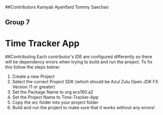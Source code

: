 ##Contributors
Kamyab Ayanifard
Tommy Saechao

## Group 7
# Time Tracker App

##Contributing
Each contributor's IDE are configured differently so there will be dependency errors when trying to build and run the project. To fix this follow the steps below:

1. Create a new Project
2. Select the correct Project SDK (which should be Azul Zulu Open JDK FX Version 11 or greater)
3. Set the Package Name to org.ecs160.a2
4. Set the Project Name to Time-Tracker-App
5. Copy the src folder into your project folder
6. Build and run the project to make sure that it works without any errors!